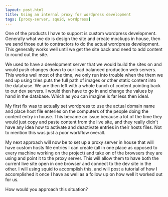 ```yaml
---
layout: post.html
title: Using an internal proxy for wordpress development
tags: [proxy-server, squid, wordpress]
---
```


One of the products I have to support is custom wordpress development. Generally what we do is design the site and create mockups in house, then we send those out to contractors to do the actual wordpress development. This generally works well until we get the site back and need to add content to round out the site.

We used to have a development server that we would build the sites on and would push changes down to our load balanced production web servers. This works well most of the time, we only run into trouble when the them we end up using tries puts the full path of images or other static content into the database. We are then left with a whole bunch of content pointing back to our dev servers. I would then have to go in and change the values by hand in the database. Which as you can imagine is far less then ideal.

My first fix was to actually set wordpress to use the actual domain name and place host file enteries on the computers of the people doing the content entry in house. This became an issue because a lot of the time they would just copy and paste content from the live site, and they really didn't have any idea how to activate and deactivate entries in their hosts files. Not to mention this was just a poor workflow overall.

My next approach will now be to set up a proxy server in house that will have custom hosts file entries I can create (all in one place as opposed to every machine working on the project) and take on of the browsers they are using and point it to the proxy server. This will allow them to have both the current live site open in one browser and connect to the dev site in the other. I will using squid to accomplish this, and will post a tutorial of how I accomplished it once I have as well as a follow up on how well it worked out for us.

How would you approach this situation?
